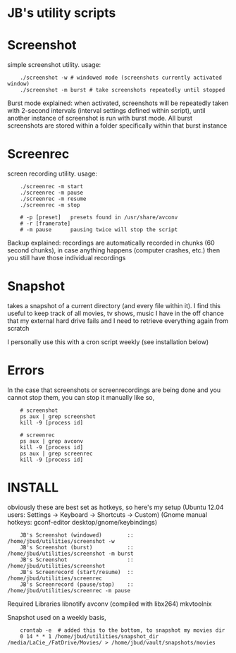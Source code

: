 # JB's utility scripts


Screenshot
=================

simple screenshot utility. usage:
```````````````````````
	./screenshot -w # windowed mode (screenshots currently activated window)
	./screenshot -m burst # take screenshots repeatedly until stopped
```````````````````````

Burst mode explained:
	when activated, screenshots will be repeatedly taken with 2-second intervals
	(interval settings defined within script), until another instance of screenshot
	is run with burst mode. All burst screenshots are stored within a folder
	specifically within that burst instance

Screenrec
=================

screen recording utility. usage:
`````````````````````````
	./screenrec -m start
	./screenrec -m pause
	./screenrec -m resume
	./screenrec -m stop

	# -p [preset]   presets found in /usr/share/avconv
	# -r [framerate]
	# -m pause		pausing twice will stop the script
`````````````````````````

Backup explained:
	recordings are automatically recorded in chunks (60 second chunks), in case
	anything happens (computer crashes, etc.) then you still have those individual
	recordings

Snapshot
=================

takes a snapshot of a current directory (and every file within it). I find this 
useful to keep track of all movies, tv shows, music I have in the off chance that
my external hard drive fails and I need to retrieve everything again from scratch

I personally use this with a cron script weekly (see installation below)

Errors
=================

In the case that screenshots or screenrecordings are being done and you cannot stop
them, you can stop it manually like so,
`````````````````````````
	# screenshot
	ps aux | grep screenshot
	kill -9 [process id]

	# screenrec
	ps aux | grep avconv
	kill -9 [process id]
	ps aux | grep screenrec
	kill -9 [process id]
``````````````````````````


INSTALL
=================

obviously these are best set as hotkeys, so here's my setup
(Ubuntu 12.04 users: Settings -> Keyboard -> Shortcuts -> Custom)
(Gnome manual hotkeys: gconf-editor  desktop/gnome/keybindings)
	
````````````````````````
	JB's Screenshot (windowed)		  :: /home/jbud/utilities/screenshot -w
	JB's Screenshot (burst)			  :: /home/jbud/utilities/screenshot -m burst
	JB's Screenshot					  :: /home/jbud/utilities/screenshot
	JB's Screenrecord (start/resume)  :: /home/jbud/utilities/screenrec
	JB's Screenrecord (pause/stop)    :: /home/jbud/utilities/screenrec -m pause
````````````````````````

Required Libraries
  libnotify
  avconv (compiled with libx264)
  mkvtoolnix


Snapshot used on a weekly basis,
````````````````````````
	crontab -e  # added this to the bottom, to snapshot my movies dir
	0 14 * * 1 /home/jbud/utilities/snapshot_dir /media/LaCie_/FatDrive/Movies/ > /home/jbud/vault/snapshots/movies
````````````````````````

